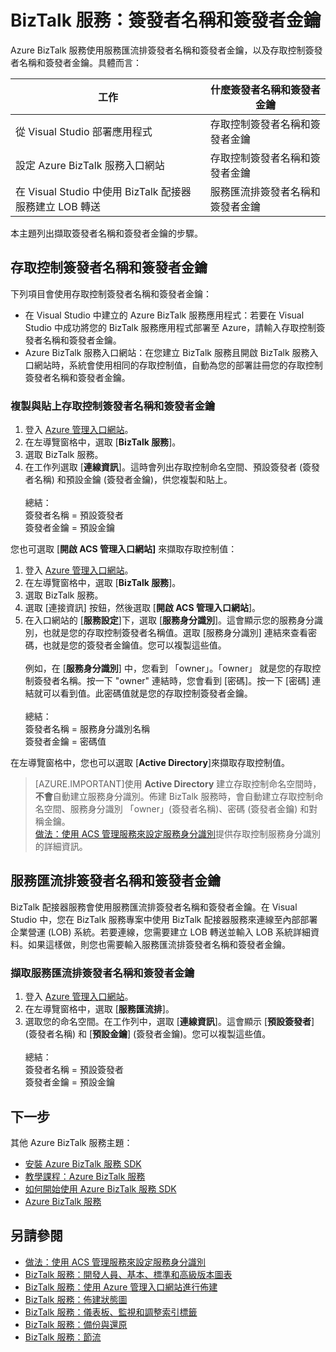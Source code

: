 <properties 
	pageTitle="BizTalk 服務中的簽發者名稱和簽發者金鑰 | Azure" 
	description="了解如何在 BizTalk 服務中擷取服務匯流排或存取控制 (ACS) 的簽發者名稱和簽發者金鑰。MABS，WABS" 
	services="biztalk-services" 
	documentationCenter="" 
	authors="MandiOhlinger" 
	manager="dwrede" 
	editor=""/>

<tags 
	ms.service="biztalk-services" 
	ms.workload="integration" 
	ms.tgt_pltfrm="na" 
	ms.devlang="na" 
	ms.topic="article" 
	ms.date="06/07/2015" 
	ms.author="mandia"/>




# BizTalk 服務：簽發者名稱和簽發者金鑰

Azure BizTalk 服務使用服務匯流排簽發者名稱和簽發者金鑰，以及存取控制簽發者名稱和簽發者金鑰。具體而言：

工作 | 什麼簽發者名稱和簽發者金鑰
--- | ---
從 Visual Studio 部署應用程式 | 存取控制簽發者名稱和簽發者金鑰
設定 Azure BizTalk 服務入口網站 | 存取控制簽發者名稱和簽發者金鑰
在 Visual Studio 中使用 BizTalk 配接器服務建立 LOB 轉送 | 服務匯流排簽發者名稱和簽發者金鑰

本主題列出擷取簽發者名稱和簽發者金鑰的步驟。

## 存取控制簽發者名稱和簽發者金鑰
下列項目會使用存取控制簽發者名稱和簽發者金鑰：

- 在 Visual Studio 中建立的 Azure BizTalk 服務應用程式：若要在 Visual Studio 中成功將您的 BizTalk 服務應用程式部署至 Azure，請輸入存取控制簽發者名稱和簽發者金鑰。 
- Azure BizTalk 服務入口網站：在您建立 BizTalk 服務且開啟 BizTalk 服務入口網站時，系統會使用相同的存取控制值，自動為您的部署註冊您的存取控制簽發者名稱和簽發者金鑰。

### 複製與貼上存取控制簽發者名稱和簽發者金鑰

1. 登入 [Azure 管理入口網站](http://go.microsoft.com/fwlink/p/?LinkID=213885)。
2. 在左導覽窗格中，選取 [**BizTalk 服務**]。
3. 選取 BizTalk 服務。 
4. 在工作列選取 [**連線資訊**]。這時會列出存取控制命名空間、預設簽發者 (簽發者名稱) 和預設金鑰 (簽發者金鑰)，供您複製和貼上。<br/><br/> 總結：<br/>簽發者名稱 = 預設簽發者<br/>簽發者金鑰 = 預設金鑰


您也可選取 [**開啟 ACS 管理入口網站]** 來擷取存取控制值：

1. 登入 [Azure 管理入口網站](http://go.microsoft.com/fwlink/p/?LinkID=213885)。
2. 在左導覽窗格中，選取 [**BizTalk 服務**]。
3. 選取 BizTalk 服務。
4. 選取 [連接資訊] 按鈕，然後選取 [**開啟 ACS 管理入口網站**]。
5. 在入口網站的 [**服務設定**]下，選取 [**服務身分識別**]。這會顯示您的服務身分識別，也就是您的存取控制簽發者名稱值。選取 [服務身分識別] 連結來查看密碼，也就是您的簽發者金鑰值。您可以複製這些值。<br/><br/> 例如，在 [**服務身分識別**] 中，您看到 「owner」。「owner」 就是您的存取控制簽發者名稱。按一下 "owner" 連結時，您會看到 [密碼]。按一下 [密碼] 連結就可以看到值。此密碼值就是您的存取控制簽發者金鑰。<br/><br/>總結：<br/>簽發者名稱 = 服務身分識別名稱<br/>簽發者金鑰 = 密碼值

在左導覽窗格中，您也可以選取 [**Active Directory**]來擷取存取控制值。

> [AZURE.IMPORTANT]使用 <strong>Active Directory</strong> 建立存取控制命名空間時，**不會**自動建立服務身分識別。佈建 BizTalk 服務時，會自動建立存取控制命名空間、服務身分識別 「owner」(簽發者名稱)、密碼 (簽發者金鑰) 和對稱金鑰。<br /> [做法：使用 ACS 管理服務來設定服務身分識別](http://go.microsoft.com/fwlink/p/?LinkID=303942)提供存取控制服務身分識別的詳細資訊。


## 服務匯流排簽發者名稱和簽發者金鑰
BizTalk 配接器服務會使用服務匯流排簽發者名稱和簽發者金鑰。在 Visual Studio 中，您在 BizTalk 服務專案中使用 BizTalk 配接器服務來連線至內部部署企業營運 (LOB) 系統。若要連線，您需要建立 LOB 轉送並輸入 LOB 系統詳細資料。如果這樣做，則您也需要輸入服務匯流排簽發者名稱和簽發者金鑰。

### 擷取服務匯流排簽發者名稱和簽發者金鑰

1. 登入 [Azure 管理入口網站](http://go.microsoft.com/fwlink/p/?LinkID=213885)。
2. 在左導覽窗格中，選取 [**服務匯流排**]。
3. 選取您的命名空間。在工作列中，選取 [**連線資訊**]。這會顯示 [**預設簽發者**] (簽發者名稱) 和 [**預設金鑰**] (簽發者金鑰)。您可以複製這些值。<br/><br/> 總結：<br/>簽發者名稱 = 預設簽發者<br/>簽發者金鑰 = 預設金鑰

## 下一步
其他 Azure BizTalk 服務主題：

-  [安裝 Azure BizTalk 服務 SDK](http://go.microsoft.com/fwlink/p/?LinkID=241589)<br/>
-  [教學課程：Azure BizTalk 服務](http://go.microsoft.com/fwlink/p/?LinkID=236944)<br/>
-  [如何開始使用 Azure BizTalk 服務 SDK](http://go.microsoft.com/fwlink/p/?LinkID=302335)<br/>
-  [Azure BizTalk 服務](http://go.microsoft.com/fwlink/p/?LinkID=303664)<br/>


## 另請參閱
-  [做法：使用 ACS 管理服務來設定服務身分識別](http://go.microsoft.com/fwlink/p/?LinkID=303942)<br/>
- [BizTalk 服務：開發人員、基本、標準和高級版本圖表](http://go.microsoft.com/fwlink/p/?LinkID=302279)<br/>
- [BizTalk 服務：使用 Azure 管理入口網站進行佈建](http://go.microsoft.com/fwlink/p/?LinkID=302280)<br/>
- [BizTalk 服務：佈建狀態圖](http://go.microsoft.com/fwlink/p/?LinkID=329870)<br/>
- [BizTalk 服務：儀表板、監視和調整索引標籤](http://go.microsoft.com/fwlink/p/?LinkID=302281)<br/>
- [BizTalk 服務：備份與還原](http://go.microsoft.com/fwlink/p/?LinkID=329873)<br/>
- [BizTalk 服務：節流](http://go.microsoft.com/fwlink/p/?LinkID=302282)<br/>
 

<!---HONumber=62-->